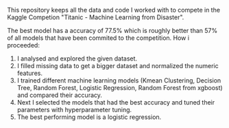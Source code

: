 This repository keeps all the data and code I worked with to compete in the Kaggle Competion "Titanic - Machine Learning from Disaster". 


The best model has a accuracy of 77.5% which is roughly better than 57% of all models that have been commited to the competition. 
How i proceeded:
1. I analysed and explored the given dataset.
2. I filled missing data to get a bigger dataset and normalized the numeric features.
3. I trained different machine learning models (Kmean Clustering, Decision Tree, Random Forest, Logistic Regression, Random Forest from xgboost) and compared their accuracy.
4. Next I selected the models that had the best accuracy and tuned their parameters with hyperparameter tuning.
5. The best performing model is a logistic regression.

